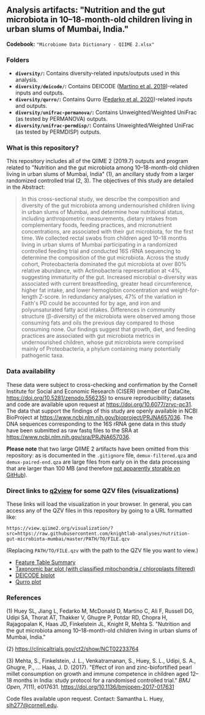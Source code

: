 ## Analysis artifacts: "Nutrition and the gut microbiota in 10&ndash;18-month-old children living in urban slums of Mumbai, India."

**Codebook:** `"Microbiome Data Dictionary - QIIME 2.xlsx"`

### Folders

- **`diversity/`:** Contains diversity-related inputs/outputs used in this analysis.
- **`diversity/deicode/`:** Contains DEICODE ([Martino et al. 2019](https://msystems.asm.org/content/4/1/e00016-19.abstract))-related inputs and outputs.
- **`diversity/qurro/`:** Contains Qurro ([Fedarko et al. 2020](https://academic.oup.com/nargab/article/2/2/lqaa023/5826153))-related inputs and outputs.
- **`diversity/unifrac-permanova/`:** Contains Unweighted/Weighted UniFrac (as
  tested by PERMANOVA) outputs.
- **`diversity/unifrac-permdisp/`:** Contains Unweighted/Weighted UniFrac (as
  tested by PERMDISP) outputs.

### What is this repository?

This repository includes all of the QIIME 2 (2019.7) outputs and program related to "Nutrition and the gut microbiota among 10&ndash;18-month-old children living in urban slums of Mumbai, India" (1), an ancillary study from a larger randomized controlled trial (2, 3). The objectives of this study are detailed in the Abstract:

> In this cross-sectional study, we describe the composition and diversity of the gut microbiota among undernourished children living in urban slums of Mumbai, and determine how nutritional status, including anthropometric measurements, dietary intakes from complementary foods, feeding practices, and micronutrient concentrations, are associated with their gut microbiota, for the first time. We collected rectal swabs from children aged 10&ndash;18 months living in urban slums of Mumbai participating in a randomized controlled feeding trial and conducted 16S rRNA sequencing to determine the composition of the gut microbiota. Across the study cohort, Proteobacteria dominated the gut microbiota at over 80% relative abundance, with Actinobacteria representation at <4%, suggesting immaturity of the gut. Increased microbial &alpha;-diversity was associated with current breastfeeding, greater head circumference, higher fat intake, and lower hemoglobin concentration and weight-for-length Z-score. In redundancy analyses, 47% of the variation in Faith's PD could be accounted for by age, and iron and polyunsaturated fatty acid intakes. Differences in community structure (&beta;-diversity) of the microbiota were observed among those consuming fats and oils the previous day compared to those consuming none. Our findings suggest that growth, diet, and feeding practices are associated with gut microbiota metrics in undernourished children, whose gut microbiota were comprised mainly of Proteobacteria, a phylum containing many potentially pathogenic taxa.

### Data availability
These data were subject to cross-checking and confirmation by the Cornell Institute for Social and Economic Research (CISER) (member of DataCite, https://doi.org/10.5281/zenodo.556235) to ensure reproducibility; datasets and code are available upon request at https://doi.org/10.6077/zrvc-pc31. The data that support the findings of this study are openly available in NCBI BioProject at https://www.ncbi.nlm.nih.gov/bioproject/PRJNA657036. The DNA sequences corresponding to the 16S rRNA gene data in this study have been submitted as raw fastq files to the SRA at https://www.ncbi.nlm.nih.gov/sra/PRJNA657036.

**Please note** that two large QIIME 2 artifacts have been omitted from this
repository: as is documented in the `.gitignore` file, `demux-filtered.qza` and
`demux-paired-end.qza` are large files from early on in the data processing
that are larger than 100 MB (and therefore [not apparently storable on GitHub](https://stackoverflow.com/a/59479166/10730311)).

### Direct links to [q2view](https://view.qiime2.org/) for some QZV files (visualizations)

These links will load the visualization in your browser. In general, you can access any of the QZV files in this repository by going to a URL formatted like:

`https://view.qiime2.org/visualization/?src=https://raw.githubusercontent.com/knightlab-analyses/nutrition-gut-microbiota-mumbai/master/PATH/TO/FILE.qzv`

(Replacing `PATH/TO/FILE.qzv` with the path to the QZV file you want to view.)

- [Feature Table Summary](https://view.qiime2.org/visualization/?src=https://raw.githubusercontent.com/knightlab-analyses/nutrition-gut-microbiota-mumbai/master/table.qzv)
- [Taxonomic bar plot (with classified mitochondria / chloroplasts filtered)](https://view.qiime2.org/visualization/?src=https://raw.githubusercontent.com/knightlab-analyses/nutrition-gut-microbiota-mumbai/master/no-mitochondria-no-chloroplast-insertion-taxa-bar-plots.qzv)
- [DEICODE biplot](https://view.qiime2.org/visualization/?src=https://raw.githubusercontent.com/knightlab-analyses/nutrition-gut-microbiota-mumbai/master/diversity/deicode/biplot25.qzv)
- [Qurro plot](https://view.qiime2.org/visualization/?src=https://raw.githubusercontent.com/knightlab-analyses/nutrition-gut-microbiota-mumbai/master/diversity/qurro/qurro-plot.qzv)

### References

(1) Huey SL, Jiang L, Fedarko M, McDonald D, Martino C, Ali F, Russell DG, Udipi SA, Thorat AT, Thakker V, Ghugre P, Potdar RD, Chopra H, Rajagopalan K, Haas JD, Finkelstein JL, Knight R, Mehta S. "Nutrition and the gut microbiota among 10&ndash;18-month-old children living in urban slums of Mumbai, India."

(2) https://clinicaltrials.gov/ct2/show/NCT02233764

(3) Mehta, S., Finkelstein, J. L., Venkatramanan, S., Huey, S. L., Udipi, S. A., Ghugre, P., ...  Haas, J. D. (2017). "Effect of iron and zinc-biofortified pearl millet consumption on growth and immune competence in children aged 12&ndash;18 months in India: study protocol for a randomised controlled trial." _BMJ Open, 7_(11), e017631. https://doi.org/10.1136/bmjopen-2017-017631


Code files available upon request. Contact: Samantha L. Huey, slh277@cornell.edu.
